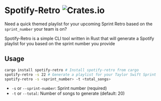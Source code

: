 # Spotify-Retro ![Crates.io](https://img.shields.io/crates/v/spotify-retro)

Need a quick themed playlist for your upcoming Sprint Retro based on the `sprint_number` your team is on?

Spotify-Retro is a simple CLI tool written in Rust that will generate a Spotify playlist for you based on the sprint number you provide

## Usage

```bash
cargo install spotify-retro # Install spotify-retro from cargo
spotify-retro -s 22 # Generate a playlist for your Taylor Swift Sprint
spotify-retro -s <sprint_number> -t <total_songs> 
```

- `-s` or `--sprint-number`: Sprint number (required)
- `-t` or `--total`: Number of songs to generate (default: 20)
